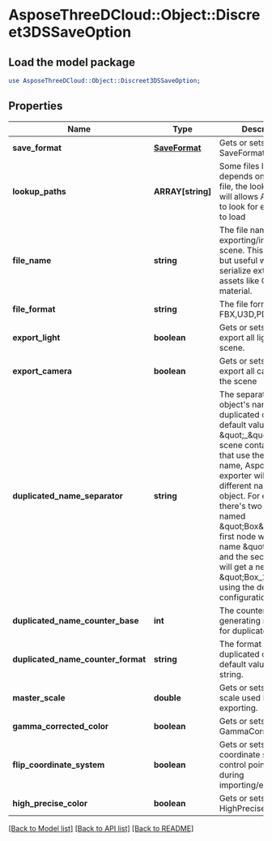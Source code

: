 # AsposeThreeDCloud::Object::Discreet3DSSaveOption

## Load the model package
```perl
use AsposeThreeDCloud::Object::Discreet3DSSaveOption;
```

## Properties
Name | Type | Description | Notes
------------ | ------------- | ------------- | -------------
**save_format** | [**SaveFormat**](SaveFormat.md) | Gets or sets  of the SaveFormat. | [optional] 
**lookup_paths** | **ARRAY[string]** | Some files like OBJ depends on external file, the lookup paths will allows Aspose.3D to look for external file to load | [optional] 
**file_name** | **string** | The file name of the exporting/importing scene. This is optional, but useful when serialize external assets like OBJ&#39;s material. | [optional] 
**file_format** | **string** | The file format like FBX,U3D,PDF .... | [optional] 
**export_light** | **boolean** | Gets or sets whether export all lights in the scene. | [optional] 
**export_camera** | **boolean** | Gets or sets whether export all cameras in the scene | [optional] 
**duplicated_name_separator** | **string** | The separator between object&#39;s name and the duplicated counter, default value is \&quot;_\&quot;. When scene contains objects that use the same name, Aspose.3D 3DS exporter will generate a different name for the object. For example there&#39;s two nodes named \&quot;Box\&quot;, the first node will have a name \&quot;Box\&quot;, and the second node will get a new name \&quot;Box_2\&quot; using the default configuration | [optional] 
**duplicated_name_counter_base** | **int** | The counter used by generating new name for duplicated names | [optional] 
**duplicated_name_counter_format** | **string** | The format of the duplicated counter, default value is empty string. | [optional] 
**master_scale** | **double** | Gets or sets the master scale used in exporting. | [optional] 
**gamma_corrected_color** | **boolean** | Gets or sets the GammaCorrectedColor. | [optional] 
**flip_coordinate_system** | **boolean** | Gets or sets flip coordinate system of control points/normal during importing/exporting.. | [optional] 
**high_precise_color** | **boolean** | Gets or sets the HighPreciseColor. | [optional] 

[[Back to Model list]](../README.md#documentation-for-models) [[Back to API list]](../README.md#documentation-for-api-endpoints) [[Back to README]](../README.md)



